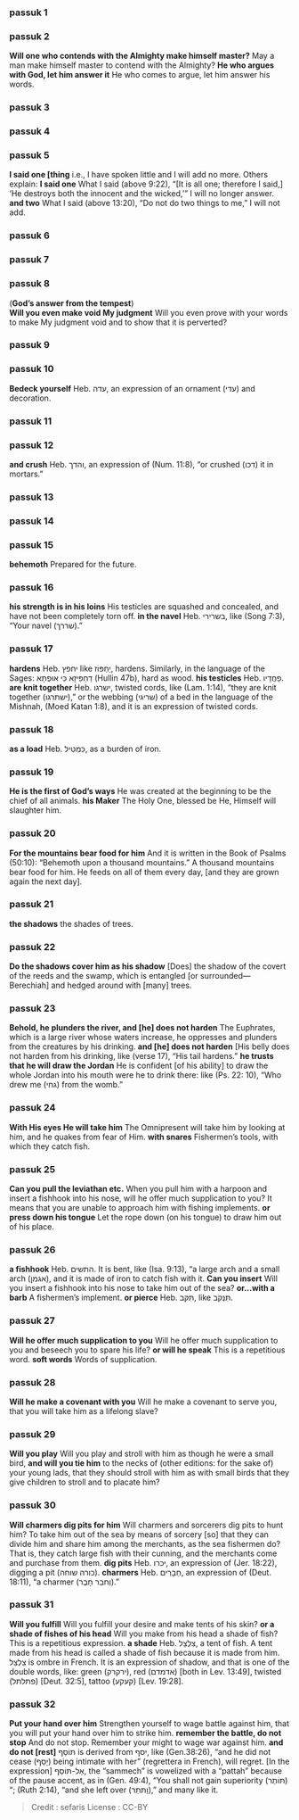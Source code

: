 
### passuk 1

### passuk 2
<b>Will one who contends with the Almighty make himself master?</b> May a man make himself master to contend with the Almighty?
<b>He who argues with God, let him answer it</b> He who comes to argue, let him answer his words.

### passuk 3

### passuk 4

### passuk 5
<b>I said one [thing</b> i.e., I have spoken little and I will add no more. Others explain: <b>I said one</b> What I said (above 9:22), “[It is all one; therefore I said,] ‘He destroys both the innocent and the wicked,’” I will no longer answer.
<b>and two</b> What I said (above 13:20), “Do not do two things to me,” I will not add.

### passuk 6

### passuk 7

### passuk 8
(<b>God’s answer from the tempest</b>)<br><b>Will you even make void My judgment</b> Will you even prove with your words to make My judgment void and to show that it is perverted?

### passuk 9

### passuk 10
<b>Bedeck yourself</b> Heb. עדה, an expression of an ornament (עדי) and decoration.

### passuk 11

### passuk 12
<b>and crush</b> Heb. והדך, an expression of (Num. 11:8), “or crushed (דכו) it in mortars.”

### passuk 13

### passuk 14

### passuk 15
<b>behemoth</b> Prepared for the future.

### passuk 16
<b>his strength is in his loins</b> His testicles are squashed and concealed, and have not been completely torn off.
<b>in the navel</b> Heb. בשרירי, like (Song 7:3), “Your navel (שררך).”

### passuk 17
<b>hardens</b> Heb. יחפץ like יַחְפּוֹז, hardens. Similarly, in the language of the Sages: דַחַפִּיזָא כִּי אוּפְתָּא (Hullin 47b), hard as wood.
<b>his testicles</b> Heb. פַחֲדָיו.
<b>are knit together</b> Heb. ישרגו, twisted cords, like (Lam. 1:14), “they are knit together (ישתרגו),” or the webbing (שריגי) of a bed in the language of the Mishnah, (Moed Katan 1:8), and it is an expression of twisted cords.

### passuk 18
<b>as a load</b> Heb. כִּמְטִיל, as a burden of iron.

### passuk 19
<b>He is the first of God’s ways</b> He was created at the beginning to be the chief of all animals.
<b>his Maker</b> The Holy One, blessed be He, Himself will slaughter him.

### passuk 20
<b>For the mountains bear food for him</b> And it is written in the Book of Psalms (50:10): “Behemoth upon a thousand mountains.” A thousand mountains bear food for him. He feeds on all of them every day, [and they are grown again the next day].

### passuk 21
<b>the shadows</b> the shades of trees.

### passuk 22
<b>Do the shadows cover him as his shadow</b> [Does] the shadow of the covert of the reeds and the swamp, which is entangled [or surrounded—Berechiah] and hedged around with [many] trees.

### passuk 23
<b>Behold, he plunders the river, and [he] does not harden</b> The Euphrates, which is a large river whose waters increase, he oppresses and plunders from the creatures by his drinking.
<b>and [he] does not harden</b> [His belly does not harden from his drinking, like (verse 17), “His tail hardens.”
<b>he trusts that he will draw the Jordan</b> He is confident [of his ability] to draw the whole Jordan into his mouth were he to drink there: like (Ps. 22: 10), “Who drew me (גחי) from the womb.”

### passuk 24
<b>With His eyes He will take him</b> The Omnipresent will take him by looking at him, and he quakes from fear of Him.
<b>with snares</b> Fishermen’s tools, with which they catch fish.

### passuk 25
<b>Can you pull the leviathan etc.</b> When you pull him with a harpoon and insert a fishhook into his nose, will he offer much supplication to you? It means that you are unable to approach him with fishing implements.
<b>or press down his tongue</b> Let the rope down (on his tongue) to draw him out of his place.

### passuk 26
<b>a fishhook</b> Heb. התשים. It is bent, like (Isa. 9:13), “a large arch and a small arch (אגמן), and it is made of iron to catch fish with it.
<b>Can you insert</b> Will you insert a fishhook into his nose to take him out of the sea?
<b>or...with a barb</b> A fishermen’s implement.
<b>or pierce</b> Heb. תִּקּב, like תִּנְקֹב.

### passuk 27
<b>Will he offer much supplication to you</b> Will he offer much supplication to you and beseech you to spare his life?
<b>or will he speak</b> This is a repetitious word.
<b>soft words</b> Words of supplication.

### passuk 28
<b>Will he make a covenant with you</b> Will he make a covenant to serve you, that you will take him as a lifelong slave?

### passuk 29
<b>Will you play</b> Will you play and stroll with him as though he were a small bird,
<b>and will you tie him</b> to the necks of (other editions: for the sake of) your young lads, that they should stroll with him as with small birds that they give children to stroll and to placate him?

### passuk 30
<b>Will charmers dig pits for him</b> Will charmers and sorcerers dig pits to hunt him? To take him out of the sea by means of sorcery [so] that they can divide him and share him among the merchants, as the sea fishermen do? That is, they catch large fish with their cunning, and the merchants come and purchase from them.
<b>dig pits</b> Heb. יכרו, an expression of (Jer. 18:22), digging a pit (כורה שוחה).
<b>charmers</b> Heb. חַבָרִים, an expression of (Deut. 18:11), “a charmer (וְחבֵר חָבֶר).”

### passuk 31
<b>Will you fulfill</b> Will you fulfill your desire and make tents of his skin?
<b>or a shade of fishes of his head</b> Will you make from his head a shade of fish? This is a repetitious expression.
<b>a shade</b> Heb. צִלְצַל, a tent of fish. A tent made from his head is called a shade of fish because it is made from him.
צִלְצַל is ombre in French. It is an expression of shadow, and that is one of the double words, like: green (ירקרק), red (אדמדם) [both in Lev. 13:49], twisted (פתלתל) [Deut. 32:5], tattoo (קעקע) [Lev. 19:28].

### passuk 32
<b>Put your hand over him</b> Strengthen yourself to wage battle against him, that you will put your hand over him to strike him.
<b>remember the battle, do not stop</b> And do not stop. Remember your might to wage war against him.
<b>and do not [rest]</b> תּוֹסַף is derived from יסף, like (Gen.38:26), “and he did not cease (יָסַף) being intimate with her” (regrettera in French), will regret. [In the expression] אַל-תּוֹסַף, the “sammech” is vowelized with a “pattah” because of the pause accent, as in (Gen. 49:4), “You shall not gain superiority (תּוֹתַר) “; (Ruth 2:14), “and she left over (וַתּתַר),” and many like it.

>Credit : sefaris
>License : CC-BY